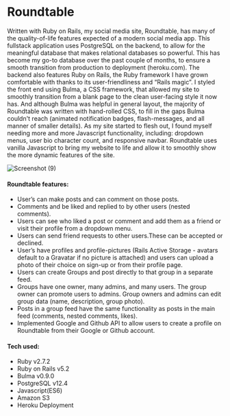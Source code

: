 <h1>Roundtable</h1>

<p> Written with Ruby on Rails, my social media site, Roundtable, has many of the quality-of-life features expected of a modern social media app. This fullstack application uses PostgreSQL on the backend, to allow for the meaningful database that makes relational databases so powerful. This has become my go-to database over the past couple of months, to ensure a smooth transition from production to deployment (heroku.com). The backend also features Ruby on Rails, the Ruby framework I have grown comfortable with thanks to its user-friendliness and “Rails magic”. I styled the front end using Bulma, a CSS framework, that allowed my site to smoothly transition from a blank page to the clean user-facing style it now has. And although Bulma was helpful in general layout, the majority of Roundtable was written with hand-rolled CSS, to fill in the gaps Bulma couldn't reach (animated notification badges, flash-messages, and all manner of smaller details). As my site started to flesh out, I found myself needing more and more Javascript functionality, including: dropdown menus, user bio character count, and responsive navbar. Roundtable uses vanilla Javascript to bring my website to life and allow it to smoothly show the more dynamic features of the site.</p>

![Screenshot (9)](https://user-images.githubusercontent.com/68115763/103695312-5409fb00-4f6a-11eb-89dd-017bdfec881a.png)


<h4>Roundtable features:</h4>
<ul>
  <li>User’s can make posts and can comment on those posts.</li>
  <li>Comments and be liked and replied to by other users (nested comments).</li>
  <li>Users can see who liked a post or comment and add them as a friend or visit their profile from a dropdown menu.</li>
  <li>Users can send friend requests to other users.These can be accepted or declined.</li>
  <li>User’s have profiles and profile-pictures (Rails Active Storage - avatars default to a Gravatar if no picture is attached) and users can upload a photo of their choice on  sign-up or from their profile page.</li>
  <li>Users can create Groups and post directly to that group in a separate feed.</li>
  <li>Groups have one owner, many admins, and many users. The group owner can promote users to admins. Group owners and admins can edit group data (name, description, group photo).</li>
  <li>Posts in a group feed have the same functionality as posts in the main feed (comments, nested comments, likes).</li>
  <li>Implemented Google and Github API to allow users to create a profile on Roundtable from their Google or Github account.</li>
</ul>


<h4>Tech used:</h4>
<ul>
  <li>Ruby v2.7.2</li>
  <li>Ruby on Rails v5.2</li>
  <li>Bulma v0.9.0</li>
  <li>PostgreSQL v12.4</li>
  <li>Javascript(ES6)</li>
  <li>Amazon S3</li>
  <li>Heroku Deployment</li>
</ul>
